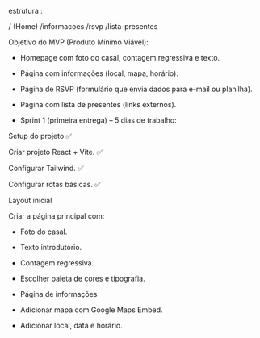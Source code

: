 estrutura :

/ (Home)
/informacoes
/rsvp
/lista-presentes



Objetivo do MVP (Produto Mínimo Viável):

* Homepage com foto do casal, contagem regressiva e texto.

* Página com informações (local, mapa, horário).

* Página de RSVP (formulário que envia dados para e-mail ou planilha).

* Página com lista de presentes (links externos).


* Sprint 1 (primeira entrega) – 5 dias de trabalho:

Setup do projeto ✅

Criar projeto React + Vite. ✅

Configurar Tailwind. ✅

Configurar rotas básicas. ✅

Layout inicial

Criar a página principal com:

* Foto do casal.

* Texto introdutório.

* Contagem regressiva.

* Escolher paleta de cores e tipografia.

* Página de informações

* Adicionar mapa com Google Maps Embed.

* Adicionar local, data e horário.